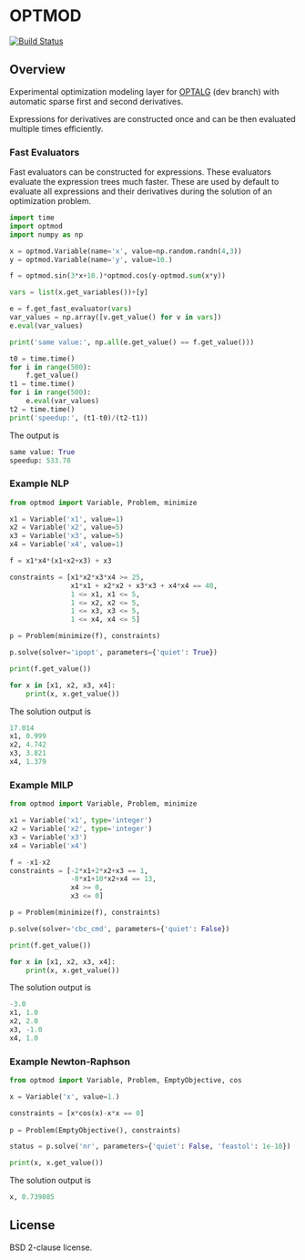 # OPTMOD

[![Build Status](https://travis-ci.org/ttinoco/OPTMOD.svg?branch=master)](https://travis-ci.org/ttinoco/OPTMOD)

## Overview

Experimental optimization modeling layer for [OPTALG](https://github.com/ttinoco/OPTALG) (dev branch) with automatic sparse first and second derivatives.

Expressions for derivatives are constructed once and can be then evaluated multiple times efficiently.

### Fast Evaluators

Fast evaluators can be constructed for expressions. These evaluators evaluate the expression trees much faster. These are used by default to evaluate all expressions and their derivatives during the solution of an optimization problem.

```python
import time
import optmod
import numpy as np

x = optmod.Variable(name='x', value=np.random.randn(4,3))
y = optmod.Variable(name='y', value=10.)

f = optmod.sin(3*x+10.)*optmod.cos(y-optmod.sum(x*y))

vars = list(x.get_variables())+[y]

e = f.get_fast_evaluator(vars)
var_values = np.array([v.get_value() for v in vars])
e.eval(var_values)

print('same value:', np.all(e.get_value() == f.get_value()))

t0 = time.time()
for i in range(500):
    f.get_value()
t1 = time.time()
for i in range(500):
    e.eval(var_values)
t2 = time.time()
print('speedup:', (t1-t0)/(t2-t1))
```

The output is
```python
same value: True
speedup: 533.78
```

### Example NLP

```python
from optmod import Variable, Problem, minimize

x1 = Variable('x1', value=1)
x2 = Variable('x2', value=5)
x3 = Variable('x3', value=5)
x4 = Variable('x4', value=1)

f = x1*x4*(x1+x2+x3) + x3

constraints = [x1*x2*x3*x4 >= 25,
               x1*x1 + x2*x2 + x3*x3 + x4*x4 == 40,
               1 <= x1, x1 <= 5,
               1 <= x2, x2 <= 5,
               1 <= x3, x3 <= 5,
               1 <= x4, x4 <= 5]

p = Problem(minimize(f), constraints)

p.solve(solver='ipopt', parameters={'quiet': True})

print(f.get_value())

for x in [x1, x2, x3, x4]:
    print(x, x.get_value())
```

The solution output is
```python
17.014
x1, 0.999
x2, 4.742
x3, 3.821
x4, 1.379
```

### Example MILP

```python
from optmod import Variable, Problem, minimize

x1 = Variable('x1', type='integer')
x2 = Variable('x2', type='integer')
x3 = Variable('x3')
x4 = Variable('x4')

f = -x1-x2
constraints = [-2*x1+2*x2+x3 == 1,
               -8*x1+10*x2+x4 == 13,
               x4 >= 0,
               x3 <= 0]

p = Problem(minimize(f), constraints)

p.solve(solver='cbc_cmd', parameters={'quiet': False})

print(f.get_value())

for x in [x1, x2, x3, x4]:
    print(x, x.get_value())
```

The solution output is
```python
-3.0
x1, 1.0
x2, 2.0
x3, -1.0
x4, 1.0
```

### Example Newton-Raphson

```python
from optmod import Variable, Problem, EmptyObjective, cos

x = Variable('x', value=1.)

constraints = [x*cos(x)-x*x == 0]
        
p = Problem(EmptyObjective(), constraints)

status = p.solve('nr', parameters={'quiet': False, 'feastol': 1e-10})

print(x, x.get_value())
```

The solution output is
```python
x, 0.739085
```

## License

BSD 2-clause license.
